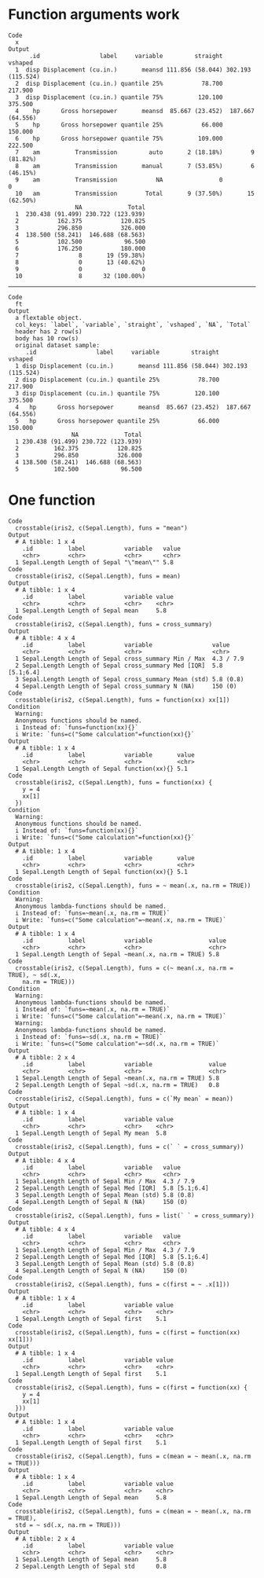 # Function arguments work

    Code
      x
    Output
          .id                 label     variable         straight           vshaped
      1  disp Displacement (cu.in.)       meansd 111.856 (58.044) 302.193 (115.524)
      2  disp Displacement (cu.in.) quantile 25%           78.700           217.900
      3  disp Displacement (cu.in.) quantile 75%          120.100           375.500
      4    hp      Gross horsepower       meansd  85.667 (23.452)  187.667 (64.556)
      5    hp      Gross horsepower quantile 25%           66.000           150.000
      6    hp      Gross horsepower quantile 75%          109.000           222.500
      7    am          Transmission         auto       2 (18.18%)        9 (81.82%)
      8    am          Transmission       manual       7 (53.85%)        6 (46.15%)
      9    am          Transmission           NA                0                 0
      10   am          Transmission        Total       9 (37.50%)       15 (62.50%)
                       NA             Total
      1  230.438 (91.499) 230.722 (123.939)
      2           162.375           120.825
      3           296.850           326.000
      4  138.500 (58.241)  146.688 (68.563)
      5           102.500            96.500
      6           176.250           180.000
      7                 8       19 (59.38%)
      8                 0       13 (40.62%)
      9                 0                 0
      10                8      32 (100.00%)

---

    Code
      ft
    Output
      a flextable object.
      col_keys: `label`, `variable`, `straight`, `vshaped`, `NA`, `Total` 
      header has 2 row(s) 
      body has 10 row(s) 
      original dataset sample: 
         .id                 label     variable         straight           vshaped
      1 disp Displacement (cu.in.)       meansd 111.856 (58.044) 302.193 (115.524)
      2 disp Displacement (cu.in.) quantile 25%           78.700           217.900
      3 disp Displacement (cu.in.) quantile 75%          120.100           375.500
      4   hp      Gross horsepower       meansd  85.667 (23.452)  187.667 (64.556)
      5   hp      Gross horsepower quantile 25%           66.000           150.000
                      NA             Total
      1 230.438 (91.499) 230.722 (123.939)
      2          162.375           120.825
      3          296.850           326.000
      4 138.500 (58.241)  146.688 (68.563)
      5          102.500            96.500

# One function

    Code
      crosstable(iris2, c(Sepal.Length), funs = "mean")
    Output
      # A tibble: 1 x 4
        .id          label           variable   value
        <chr>        <chr>           <chr>      <chr>
      1 Sepal.Length Length of Sepal "\"mean\"" 5.8  
    Code
      crosstable(iris2, c(Sepal.Length), funs = mean)
    Output
      # A tibble: 1 x 4
        .id          label           variable value
        <chr>        <chr>           <chr>    <chr>
      1 Sepal.Length Length of Sepal mean     5.8  
    Code
      crosstable(iris2, c(Sepal.Length), funs = cross_summary)
    Output
      # A tibble: 4 x 4
        .id          label           variable                 value        
        <chr>        <chr>           <chr>                    <chr>        
      1 Sepal.Length Length of Sepal cross_summary Min / Max  4.3 / 7.9    
      2 Sepal.Length Length of Sepal cross_summary Med [IQR]  5.8 [5.1;6.4]
      3 Sepal.Length Length of Sepal cross_summary Mean (std) 5.8 (0.8)    
      4 Sepal.Length Length of Sepal cross_summary N (NA)     150 (0)      
    Code
      crosstable(iris2, c(Sepal.Length), funs = function(xx) xx[1])
    Condition
      Warning:
      Anonymous functions should be named.
      i Instead of: `funs=function(xx){}`
      i Write: `funs=c("Some calculation"=function(xx){}`
    Output
      # A tibble: 1 x 4
        .id          label           variable       value
        <chr>        <chr>           <chr>          <chr>
      1 Sepal.Length Length of Sepal function(xx){} 5.1  
    Code
      crosstable(iris2, c(Sepal.Length), funs = function(xx) {
        y = 4
        xx[1]
      })
    Condition
      Warning:
      Anonymous functions should be named.
      i Instead of: `funs=function(xx){}`
      i Write: `funs=c("Some calculation"=function(xx){}`
    Output
      # A tibble: 1 x 4
        .id          label           variable       value
        <chr>        <chr>           <chr>          <chr>
      1 Sepal.Length Length of Sepal function(xx){} 5.1  
    Code
      crosstable(iris2, c(Sepal.Length), funs = ~ mean(.x, na.rm = TRUE))
    Condition
      Warning:
      Anonymous lambda-functions should be named.
      i Instead of: `funs=~mean(.x, na.rm = TRUE)`
      i Write: `funs=c("Some calculation"=~mean(.x, na.rm = TRUE)`
    Output
      # A tibble: 1 x 4
        .id          label           variable                value
        <chr>        <chr>           <chr>                   <chr>
      1 Sepal.Length Length of Sepal ~mean(.x, na.rm = TRUE) 5.8  
    Code
      crosstable(iris2, c(Sepal.Length), funs = c(~ mean(.x, na.rm = TRUE), ~ sd(.x,
        na.rm = TRUE)))
    Condition
      Warning:
      Anonymous lambda-functions should be named.
      i Instead of: `funs=~mean(.x, na.rm = TRUE)`
      i Write: `funs=c("Some calculation"=~mean(.x, na.rm = TRUE)`
      Warning:
      Anonymous lambda-functions should be named.
      i Instead of: `funs=~sd(.x, na.rm = TRUE)`
      i Write: `funs=c("Some calculation"=~sd(.x, na.rm = TRUE)`
    Output
      # A tibble: 2 x 4
        .id          label           variable                value
        <chr>        <chr>           <chr>                   <chr>
      1 Sepal.Length Length of Sepal ~mean(.x, na.rm = TRUE) 5.8  
      2 Sepal.Length Length of Sepal ~sd(.x, na.rm = TRUE)   0.8  
    Code
      crosstable(iris2, c(Sepal.Length), funs = c(`My mean` = mean))
    Output
      # A tibble: 1 x 4
        .id          label           variable value
        <chr>        <chr>           <chr>    <chr>
      1 Sepal.Length Length of Sepal My mean  5.8  
    Code
      crosstable(iris2, c(Sepal.Length), funs = c(` ` = cross_summary))
    Output
      # A tibble: 4 x 4
        .id          label           variable   value        
        <chr>        <chr>           <chr>      <chr>        
      1 Sepal.Length Length of Sepal Min / Max  4.3 / 7.9    
      2 Sepal.Length Length of Sepal Med [IQR]  5.8 [5.1;6.4]
      3 Sepal.Length Length of Sepal Mean (std) 5.8 (0.8)    
      4 Sepal.Length Length of Sepal N (NA)     150 (0)      
    Code
      crosstable(iris2, c(Sepal.Length), funs = list(` ` = cross_summary))
    Output
      # A tibble: 4 x 4
        .id          label           variable   value        
        <chr>        <chr>           <chr>      <chr>        
      1 Sepal.Length Length of Sepal Min / Max  4.3 / 7.9    
      2 Sepal.Length Length of Sepal Med [IQR]  5.8 [5.1;6.4]
      3 Sepal.Length Length of Sepal Mean (std) 5.8 (0.8)    
      4 Sepal.Length Length of Sepal N (NA)     150 (0)      
    Code
      crosstable(iris2, c(Sepal.Length), funs = c(first = ~ .x[1]))
    Output
      # A tibble: 1 x 4
        .id          label           variable value
        <chr>        <chr>           <chr>    <chr>
      1 Sepal.Length Length of Sepal first    5.1  
    Code
      crosstable(iris2, c(Sepal.Length), funs = c(first = function(xx) xx[1]))
    Output
      # A tibble: 1 x 4
        .id          label           variable value
        <chr>        <chr>           <chr>    <chr>
      1 Sepal.Length Length of Sepal first    5.1  
    Code
      crosstable(iris2, c(Sepal.Length), funs = c(first = function(xx) {
        y = 4
        xx[1]
      }))
    Output
      # A tibble: 1 x 4
        .id          label           variable value
        <chr>        <chr>           <chr>    <chr>
      1 Sepal.Length Length of Sepal first    5.1  
    Code
      crosstable(iris2, c(Sepal.Length), funs = c(mean = ~ mean(.x, na.rm = TRUE)))
    Output
      # A tibble: 1 x 4
        .id          label           variable value
        <chr>        <chr>           <chr>    <chr>
      1 Sepal.Length Length of Sepal mean     5.8  
    Code
      crosstable(iris2, c(Sepal.Length), funs = c(mean = ~ mean(.x, na.rm = TRUE),
      std = ~ sd(.x, na.rm = TRUE)))
    Output
      # A tibble: 2 x 4
        .id          label           variable value
        <chr>        <chr>           <chr>    <chr>
      1 Sepal.Length Length of Sepal mean     5.8  
      2 Sepal.Length Length of Sepal std      0.8  

